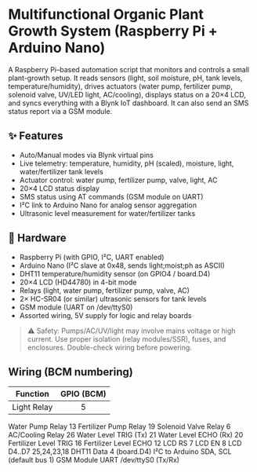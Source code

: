 # Multifunctional Organic Plant Growth System (Raspberry Pi + Arduino Nano) 
A Raspberry Pi–based automation script that monitors and controls a small plant-growth setup. It reads sensors (light, soil moisture, pH, tank levels, temperature/humidity), drives actuators (water pump, fertilizer pump, solenoid valve, UV/LED light, AC/cooling), displays status on a 20×4 LCD, and syncs everything with a Blynk IoT dashboard. It can also send an SMS status report via a GSM module.

## ✨ Features
- Auto/Manual modes via Blynk virtual pins
- Live telemetry: temperature, humidity, pH (scaled), moisture, light, water/fertilizer tank levels
- Actuator control: water pump, fertilizer pump, valve, light, AC
- 20×4 LCD status display
- SMS status using AT commands (GSM module on UART)
- I²C link to Arduino Nano for analog sensor aggregation
- Ultrasonic level measurement for water/fertilizer tanks

## 🧰 Hardware
- Raspberry Pi (with GPIO, I²C, UART enabled)
- Arduino Nano (I²C slave at 0x48, sends light;moist;ph as ASCII)
- DHT11 temperature/humidity sensor (on GPIO4 / board.D4)
- 20×4 LCD (HD44780) in 4-bit mode
- Relays (light, water pump, fertilizer pump, valve, AC)
- 2× HC-SR04 (or similar) ultrasonic sensors for tank levels
- GSM module (UART on /dev/ttyS0)
- Assorted wiring, 5V supply for logic and relay boards
> ⚠️ Safety: Pumps/AC/UV/light may involve mains voltage or high current. Use proper isolation (relay modules/SSR), fuses, and enclosures. Double-check wiring before powering.

## Wiring (BCM numbering)
| Function            | GPIO (BCM) |
|:-------------------:|:----------:|
|Light Relay | 5|
Water Pump Relay	13
Fertilizer Pump Relay	19
Solenoid Valve Relay	6
AC/Cooling Relay	26
Water Level TRIG (Tx)	21
Water Level ECHO (Rx)	20
Fertilizer Level TRIG	16
Fertilizer Level ECHO	12
LCD RS	7
LCD EN	8
LCD D4..D7	25,24,23,18
DHT11 Data	4 (board.D4)
I²C to Arduino	SDA, SCL (default bus 1)
GSM Module	UART /dev/ttyS0 (Tx/Rx)
